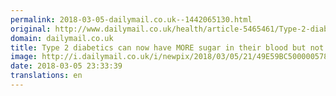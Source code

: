 ```yaml
---
permalink: 2018-03-05-dailymail.co.uk--1442065130.html
original: http://www.dailymail.co.uk/health/article-5465461/Type-2-diabetics-sugar-blood-not-diet.html?ITO=1490&ns_mchannel=rss&ns_campaign=1490
domain: dailymail.co.uk
title: Type 2 diabetics can now have MORE sugar in their blood but not diet
image: http://i.dailymail.co.uk/i/newpix/2018/03/05/21/49E59BC500000578-0-image-a-3_1520283761504.jpg
date: 2018-03-05 23:33:39
translations: en
---
```



